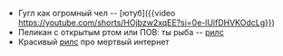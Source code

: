 - Гугл как огромный чел -- [ютуб]({{video https://youtube.com/shorts/HOjbzw2xqEE?si=0e-lUifDHVKOdcLg}})
- Пеликан с открытым ртом или ПОВ: ты рыба -- [рилс](https://www.instagram.com/reel/DDyj3niM_gL/?igsh=d2s0YWR3bGNkNTBj)
- Красивый [рилс](https://www.instagram.com/reel/DGqVm5eqpHO/?igsh=MWZ4Y240bDBjd2EzYw==) про мертвый интернет